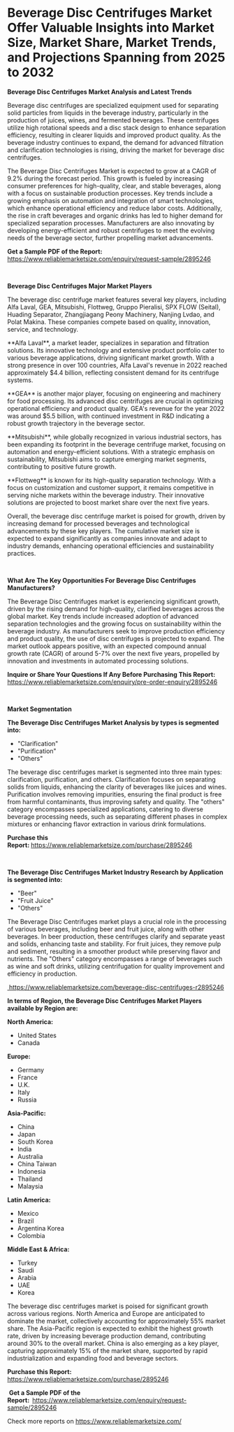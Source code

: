<p><h1>Beverage Disc Centrifuges Market Offer Valuable Insights into Market Size, Market Share, Market Trends, and Projections Spanning from 2025 to 2032</h1></p><p><strong>Beverage Disc Centrifuges Market Analysis and Latest Trends</strong></p>
<p><p>Beverage disc centrifuges are specialized equipment used for separating solid particles from liquids in the beverage industry, particularly in the production of juices, wines, and fermented beverages. These centrifuges utilize high rotational speeds and a disc stack design to enhance separation efficiency, resulting in clearer liquids and improved product quality. As the beverage industry continues to expand, the demand for advanced filtration and clarification technologies is rising, driving the market for beverage disc centrifuges.</p><p>The Beverage Disc Centrifuges Market is expected to grow at a CAGR of 9.2% during the forecast period. This growth is fueled by increasing consumer preferences for high-quality, clear, and stable beverages, along with a focus on sustainable production processes. Key trends include a growing emphasis on automation and integration of smart technologies, which enhance operational efficiency and reduce labor costs. Additionally, the rise in craft beverages and organic drinks has led to higher demand for specialized separation processes. Manufacturers are also innovating by developing energy-efficient and robust centrifuges to meet the evolving needs of the beverage sector, further propelling market advancements.</p></p>
<p><strong>Get a Sample PDF of the Report:&nbsp;</strong> <a href="https://www.reliablemarketsize.com/enquiry/request-sample/2895246?utm_campaign=2447&utm_medium=2&utm_source=Github&utm_content=ia&utm_term=15032025&utm_id=beverage-disc-centrifuges">https://www.reliablemarketsize.com/enquiry/request-sample/2895246</a></p>
<p>&nbsp;</p>
<p><strong>Beverage Disc Centrifuges Major Market Players</strong></p>
<p><p>The beverage disc centrifuge market features several key players, including Alfa Laval, GEA, Mitsubishi, Flottweg, Gruppo Pieralisi, SPX FLOW (Seital), Huading Separator, Zhangjiagang Peony Machinery, Nanjing Lvdao, and Polat Makina. These companies compete based on quality, innovation, service, and technology.</p><p>**Alfa Laval**, a market leader, specializes in separation and filtration solutions. Its innovative technology and extensive product portfolio cater to various beverage applications, driving significant market growth. With a strong presence in over 100 countries, Alfa Laval's revenue in 2022 reached approximately $4.4 billion, reflecting consistent demand for its centrifuge systems.</p><p>**GEA** is another major player, focusing on engineering and machinery for food processing. Its advanced disc centrifuges are crucial in optimizing operational efficiency and product quality. GEA's revenue for the year 2022 was around $5.5 billion, with continued investment in R&D indicating a robust growth trajectory in the beverage sector.</p><p>**Mitsubishi**, while globally recognized in various industrial sectors, has been expanding its footprint in the beverage centrifuge market, focusing on automation and energy-efficient solutions. With a strategic emphasis on sustainability, Mitsubishi aims to capture emerging market segments, contributing to positive future growth.</p><p>**Flottweg** is known for its high-quality separation technology. With a focus on customization and customer support, it remains competitive in serving niche markets within the beverage industry. Their innovative solutions are projected to boost market share over the next five years.</p><p>Overall, the beverage disc centrifuge market is poised for growth, driven by increasing demand for processed beverages and technological advancements by these key players. The cumulative market size is expected to expand significantly as companies innovate and adapt to industry demands, enhancing operational efficiencies and sustainability practices.</p></p>
<p>&nbsp;</p>
<p><strong>What Are The Key Opportunities For Beverage Disc Centrifuges Manufacturers?</strong></p>
<p><p>The Beverage Disc Centrifuges market is experiencing significant growth, driven by the rising demand for high-quality, clarified beverages across the global market. Key trends include increased adoption of advanced separation technologies and the growing focus on sustainability within the beverage industry. As manufacturers seek to improve production efficiency and product quality, the use of disc centrifuges is projected to expand. The market outlook appears positive, with an expected compound annual growth rate (CAGR) of around 5-7% over the next five years, propelled by innovation and investments in automated processing solutions.</p></p>
<p><strong>Inquire or Share Your Questions If Any Before Purchasing This Report:</strong> <a href="https://www.reliablemarketsize.com/enquiry/pre-order-enquiry/2895246?utm_campaign=2447&utm_medium=2&utm_source=Github&utm_content=ia&utm_term=15032025&utm_id=beverage-disc-centrifuges">https://www.reliablemarketsize.com/enquiry/pre-order-enquiry/2895246</a></p>
<p>&nbsp;</p>
<p><strong>Market Segmentation</strong></p>
<p><strong>The Beverage Disc Centrifuges Market Analysis by types is segmented into:</strong></p>
<p><ul><li>"Clarification"</li><li>"Purification"</li><li>"Others"</li></ul></p>
<p><p>The beverage disc centrifuges market is segmented into three main types: clarification, purification, and others. Clarification focuses on separating solids from liquids, enhancing the clarity of beverages like juices and wines. Purification involves removing impurities, ensuring the final product is free from harmful contaminants, thus improving safety and quality. The "others" category encompasses specialized applications, catering to diverse beverage processing needs, such as separating different phases in complex mixtures or enhancing flavor extraction in various drink formulations.</p></p>
<p><strong>Purchase this Report:&nbsp;</strong><a href="https://www.reliablemarketsize.com/purchase/2895246?utm_campaign=2447&utm_medium=2&utm_source=Github&utm_content=ia&utm_term=15032025&utm_id=beverage-disc-centrifuges">https://www.reliablemarketsize.com/purchase/2895246</a></p>
<p>&nbsp;</p>
<p><strong>The Beverage Disc Centrifuges Market Industry Research by Application is segmented into:</strong></p>
<p><ul><li>"Beer"</li><li>"Fruit Juice"</li><li>"Others"</li></ul></p>
<p><p>The Beverage Disc Centrifuges market plays a crucial role in the processing of various beverages, including beer and fruit juice, along with other beverages. In beer production, these centrifuges clarify and separate yeast and solids, enhancing taste and stability. For fruit juices, they remove pulp and sediment, resulting in a smoother product while preserving flavor and nutrients. The "Others" category encompasses a range of beverages such as wine and soft drinks, utilizing centrifugation for quality improvement and efficiency in production.</p></p>
<p><a href="https://www.reliablemarketsize.com/beverage-disc-centrifuges-r2895246?utm_campaign=2447&utm_medium=2&utm_source=Github&utm_content=ia&utm_term=15032025&utm_id=beverage-disc-centrifuges">&nbsp;https://www.reliablemarketsize.com/beverage-disc-centrifuges-r2895246</a></p>
<p><strong>In terms of Region, the Beverage Disc Centrifuges Market Players available by Region are:</strong></p>
<p>
    <p> <strong> North America: </strong>
        <ul>
            <li>United States</li>
            <li>Canada</li>
        </ul>
        </p> 
    <p> <strong> Europe: </strong>
        <ul>
            <li>Germany</li>
            <li>France</li>
            <li>U.K.</li>
            <li>Italy</li>
            <li>Russia</li>
        </ul>
        </p> 
    <p> <strong> Asia-Pacific: </strong>
        <ul>
            <li>China</li>
            <li>Japan</li>
            <li>South Korea</li>
            <li>India</li>
            <li>Australia</li>
            <li>China Taiwan</li>
            <li>Indonesia</li>
            <li>Thailand</li>
            <li>Malaysia</li>
        </ul>
        </p> 
    <p> <strong> Latin America: </strong>
        <ul>
            <li>Mexico</li>
            <li>Brazil</li>
            <li>Argentina Korea</li>
            <li>Colombia</li>
        </ul>
        </p> 
    <p> <strong> Middle East & Africa: </strong>
        <ul>
            <li>Turkey</li>
            <li>Saudi</li>
            <li>Arabia</li>
            <li>UAE</li>
            <li>Korea</li>
        </ul>
    </p>
    </p>
<p><p>The beverage disc centrifuges market is poised for significant growth across various regions. North America and Europe are anticipated to dominate the market, collectively accounting for approximately 55% market share. The Asia-Pacific region is expected to exhibit the highest growth rate, driven by increasing beverage production demand, contributing around 30% to the overall market. China is also emerging as a key player, capturing approximately 15% of the market share, supported by rapid industrialization and expanding food and beverage sectors.</p></p>
<p><strong>Purchase this Report: </strong><a href="https://www.reliablemarketsize.com/purchase/2895246?utm_campaign=2447&utm_medium=2&utm_source=Github&utm_content=ia&utm_term=15032025&utm_id=beverage-disc-centrifuges">https://www.reliablemarketsize.com/purchase/2895246</a></p>
<p>&nbsp;<strong>Get a Sample PDF of the Report:&nbsp;&nbsp;</strong><a href="https://www.reliablemarketsize.com/enquiry/request-sample/2895246?utm_campaign=2447&utm_medium=2&utm_source=Github&utm_content=ia&utm_term=15032025&utm_id=beverage-disc-centrifuges">https://www.reliablemarketsize.com/enquiry/request-sample/2895246</a></p>
<p><strong></strong></p>
<p>Check more reports on <a href="https://www.reliablemarketsize.com/?utm_campaign=2447&utm_medium=2&utm_source=Github&utm_content=ia&utm_term=15032025&utm_id=beverage-disc-centrifuges">https://www.reliablemarketsize.com/</a></p>